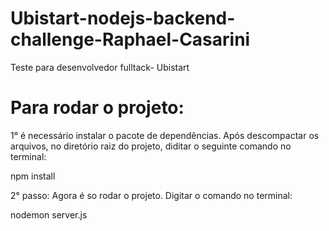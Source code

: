 # Ubistart-nodejs-backend-challenge-Raphael-Casarini
Teste para desenvolvedor fulltack- Ubistart

# Para rodar o projeto:
1° é necessário instalar o pacote de dependências. Após descompactar os arquivos, no diretório raiz do projeto,
diditar o seguinte comando no terminal:

npm install

2° passo:
Agora é so rodar o projeto. Digitar o comando no terminal:

nodemon server.js
